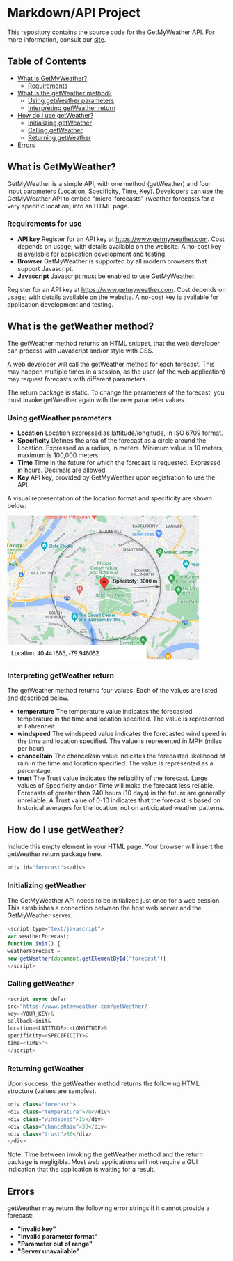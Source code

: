 Markdown/API Project
=====================

This repository contains the source code for the GetMyWeather API. For more information, consult our [site](http://www.getmyweather.com/getWeather).

## Table of Contents

+ [What is GetMyWeather?](#api)
    + [Requirements](#req)
+ [What is the getWeather method?](#get)
    + [Using getWeather parameters](#param)
    + [Interpreting getWeather return](#interpret)
+ [How do I use getWeather?](#use)
    + [Initializing getWeather](#init)
    + [Calling getWeather](#call)
    + [Returning getWeather](#return)
+ [Errors](#error)


## <a name="api"></a> What is GetMyWeather?
GetMyWeather is a simple API, with one method (getWeather) and four input parameters (Location, Specificity, Time, Key). Developers can use the GetMyWeather API to embed "micro-forecasts" (weather forecasts for a very specific location) into an HTML page. 

### <a name="req"></a> Requirements for use
* **API key** Register for an API key at https://www.getmyweather.com. Cost depends on usage; with details available on the website. A no-cost key is available for application development and testing.
* **Browser** GetMyWeather is supported by all modern browsers that support Javascript. 
* **Javascript** Javascript must be enabled to use GetMyWeather.

Register for an API key at https://www.getmyweather.com. Cost depends on usage; with details available on the website. A no-cost key is available for application development and testing.

## <a name="get"></a> What is the getWeather method?

The getWeather method returns an HTML snippet, that the web developer can process with Javascript and/or style with CSS.

A web developer will call the getWeather method for each forecast. This may happen multiple times in a session, as the user (of the web application) may request forecasts with different parameters.

The return package is static. To change the parameters of the forecast, you must invoke getWeather again with the new parameter values.

### <a name="param"></a> Using getWeather parameters
* **Location** Location expressed as lattitude/longitude, in ISO 6709 format.
* **Specificity** Defines the area of the forecast as a circle around the Location. Expressed as a radius, in meters. Minimum value is 10 meters; maximum is 100,000 meters.
* **Time** Time in the future for which the forecast is requested. Expressed in hours. Decimals are allowed.
* **Key** API key, provided by GetMyWeather upon registration to use the API.

A visual representation of the location format and specificity are shown below:

![ex](/Assets/input_ex.png)

### <a name="interpret"></a> Interpreting getWeather return
The getWeather method returns four values. Each of the values are listed and described below.
* **temperature** The temperature value indicates the forecasted temperature in the time and location specified. The value is represented in Fahrenheit.
* **windspeed** The windspeed value indicates the forecasted wind speed in the time and location specified. The value is represented in MPH (miles per hour)
* **chanceRain** The chanceRain value indicates the forecasted likelihood of rain in the time and location specified. The value is represented as a percentage.
* **trust** The Trust value indicates the reliability of the forecast. Large values of Specificity and/or Time will make the forecast less reliable. Forecasts of greater than 240 hours (10 days) in the future are generally unreliable. A Trust value of 0-10 indicates that the forecast is based on historical averages for the location, not on anticipated weather patterns.

## <a name="use"></a> How do I use getWeather?

Include this empty element in your HTML page. Your browser will insert the getWeather return package here.

```javascript
<div id="forecast"></div>
```

### <a name="init"></a> Initializing getWeather

The GetMyWeather API needs to be initialized just once for a web session. This establishes a connection between the host web server and the GetMyWeather server.

```javascript
<script type="text/javascript">
var weatherForecast;
function init() {
weatherForecast =
new getWeather(document.getElementById('forecast')}
</script>
```

### <a name="call"></a> Calling getWeather
```javascript
<script async defer
src="https://www.getmyweather.com/getWeather?
key=<YOUR_KEY>&
callback=init&
location=<LATITUDE>:<LONGITUDE>&
specificity=<SPECIFICITY>&
time=<TIME>">
</script>
```

### <a name="return"></a> Returning getWeather 
Upon success, the getWeather method returns the following HTML structure (values are samples).

```javascript
<div class="forecast">
<div class="temperature">78</div>
<div class="windspeed">15</div>
<div class="chanceRain">30</div>
<div class="trust">80</div>
</div>
```

Note: Time between invoking the getWeather method and the return package is negligible. Most web applications will not require a GUI indication that the application is waiting for a result.

## <a name="error"></a> Errors
getWeather may return the following error strings if it cannot provide a forecast:
* **"Invalid key"** 
* **"Invalid parameter format"**
* **"Parameter out of range"**
* **"Server unavailable"**
